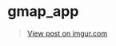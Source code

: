 # gmap_app


<blockquote class="imgur-embed-pub" lang="en" data-id="DjX2ZX2"><a href="https://imgur.com/DjX2ZX2">View post on imgur.com</a></blockquote><script async src="//s.imgur.com/min/embed.js" charset="utf-8"></script>
